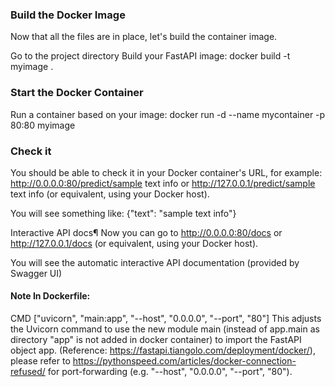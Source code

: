 ### Build the Docker Image
Now that all the files are in place, let's build the container image.

Go to the project directory
Build your FastAPI image:
docker build -t myimage .

### Start the Docker Container
Run a container based on your image:
docker run -d --name mycontainer -p 80:80 myimage

### Check it
You should be able to check it in your Docker container's URL, for example: http://0.0.0.0:80/predict/sample text info or http://127.0.0.1/predict/sample text info (or equivalent, using your Docker host).

You will see something like:
{"text": "sample text info"}

Interactive API docs¶
Now you can go to http://0.0.0.0:80/docs or http://127.0.0.1/docs (or equivalent, using your Docker host).

You will see the automatic interactive API documentation (provided by Swagger UI)

#### Note In Dockerfile:
CMD ["uvicorn", "main:app", "--host", "0.0.0.0", "--port", "80"]
This adjusts the Uvicorn command to use the new module main (instead of app.main as directory "app" is not added in docker container) to import the FastAPI object app. (Reference: https://fastapi.tiangolo.com/deployment/docker/), 
please refer to https://pythonspeed.com/articles/docker-connection-refused/ for port-forwarding (e.g. "--host", "0.0.0.0", "--port", "80").

